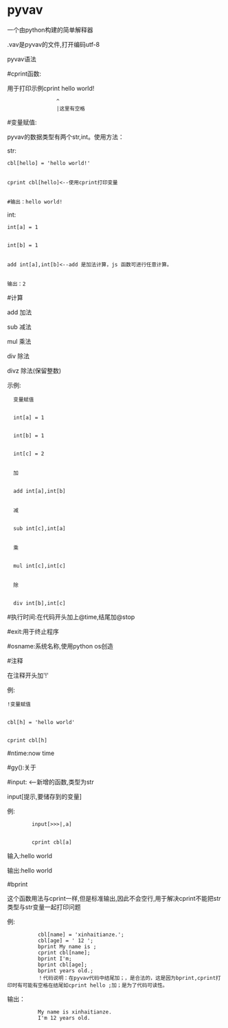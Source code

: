 # pyvav
一个由python构建的简单解释器


.vav是pyvav的文件,打开编码utf-8


pyvav语法

#cprint函数:


  用于打印示例cprint hello world!
  
                    ^
                    |这里有空格

#变量赋值:


  pyvav的数据类型有两个str,int。使用方法：

  
  str:

  
    cbl[hello] = 'hello world!'

    
    cprint cbl[hello]<--使用cprint打印变量

    
    #输出：hello world!

    
  int:

  
    int[a] = 1

    
    int[b] = 1

    
    add int[a],int[b]<--add 是加法计算，js 函数可进行任意计算。

    
    输出：2

    

#计算


  add 加法

  
  sub 减法

  
  mul 乘法

  
  div 除法

  
  divz 除法(保留整数)

  
  示例:

  
      变量赋值

      
      int[a] = 1

      
      int[b] = 1

      
      int[c] = 2

      
      加

      
      add int[a],int[b]

      
      减

      
      sub int[c],int[a]

      
      乘

      
      mul int[c],int[c]

      
      除

      
      div int[b],int[c]

      

#执行时间:在代码开头加上@time,结尾加@stop



  

#exit:用于终止程序

  



#osname:系统名称,使用python os创造

  

#注释


  在注释开头加'!'

  
  例:

  
    !变量赋值

    
    cbl[h] = 'hello world'

    
    cprint cbl[h]



    
#ntime:now time



  
#gy():关于



#input: <--新增的函数,类型为str


input[提示,要储存到的变量]

        
例:

        
            input[>>>|,a]

            
            cprint cbl[a]

            
输入:hello world

            
输出:hello world




#bprint


这个函数用法与cprint一样,但是标准输出,因此不会空行,用于解决cprint不能把str类型与str变量一起打印问题


例:


              cbl[name] = 'xinhaitianze.';
              cbl[age] = ' 12 ';
              bprint My name is ;
              cprint cbl[name];
              bprint I'm;
              bprint cbl[age];
              bprint years old.;
              ！代码说明：在pyvav代码中结尾加；，是合法的，这是因为bprint,cprint打印时有可能有空格在结尾如cprint hello ;加；是为了代码可读性。

    
输出：


              My name is xinhaitianze.
              I'm 12 years old.




